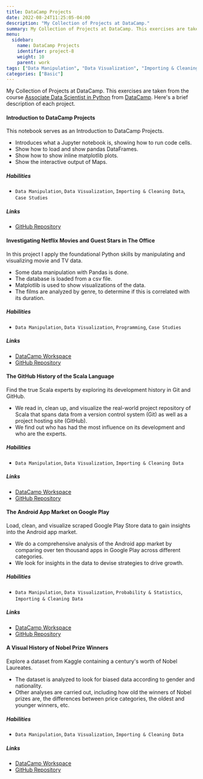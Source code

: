 ```yaml
---
title: DataCamp Projects
date: 2022-08-24T11:25:05-04:00
description: "My Collection of Projects at DataCamp."
summary: My Collection of Projects at DataCamp. This exercises are taken from the course Associate Data Scientist in Python from DataCamp. Here's a brief description of each project.
menu:
  sidebar:
    name: DataCamp Projects
    identifier: project-8
    weight: 10
    parent: work
tags: ["Data Manipulation", "Data Visualization", "Importing & Cleaning Data", "Programming", "Probability & Statistics", "Machine Learning"]
categories: ["Basic"]
---
```


My Collection of Projects at DataCamp. This exercises are taken from the course [Associate Data Scientist in Python](https://www.datacamp.com/tracks/associate-data-scientist-in-python) from [DataCamp](https://www.datacamp.com/). Here's a brief description of each project.


#### Introduction to DataCamp Projects

This notebook serves as an Introduction to DataCamp Projects.

* Introduces what a Jupyter notebook is, showing how to run code cells.
* Show how to load and show pandas DataFrames.
* Show how to show inline matplotlib plots.
* Show the interactive output of Maps.

##### Habilities

- `Data Manipulation`, `Data Visualization`, `Importing & Cleaning Data`, `Case Studies`

##### Links

- [GitHub Repository](https://github.com/lorainemg/datacamp-projects/tree/main/Introduction%20to%20DataCamp%20Projects) 

#### Investigating Netflix Movies and Guest Stars in The Office

In this project I apply the foundational Python skills by manipulating and visualizing movie and TV data.

* Some data manipulation with Pandas is done.
* The database is loaded from a csv file.
* Matplotlib is used to show visualizations of the data.
* The films are analyzed by genre, to determine if this is correlated with its duration.

##### Habilities

- `Data Manipulation`, `Data Visualization`, `Programming`, `Case Studies`

##### Links

- [DataCamp Workspace](https://app.datacamp.com/workspace/w/f43d0ba4-91ab-464f-84cc-4214220a7919)
- [GitHub Repository](https://github.com/lorainemg/datacamp-projects/tree/main/Investigating%20Netflix%20Movies%20and%20Guest%20Stars%20in%20The%20Office)

#### The GitHub History of the Scala Language

Find the true Scala experts by exploring its development history in Git and GitHub.

* We read in, clean up, and visualize the real-world project repository of Scala that spans data from a version control system (Git) as well as a project hosting site (GitHub).
* We find out who has had the most influence on its development and who are the experts.

##### Habilities

- `Data Manipulation`, `Data Visualization`, `Importing & Cleaning Data`

##### Links

- [DataCamp Workspace](https://app.datacamp.com/workspace/w/9a44bfd4-cd88-4592-b468-52032ad922b9)
- [GitHub Repository](https://github.com/lorainemg/datacamp-projects/tree/main/The%20Github%20History%20of%20the%20Scala%20Language)

#### The Android App Market on Google Play

Load, clean, and visualize scraped Google Play Store data to gain insights into the Android app market.

* We do a comprehensive analysis of the Android app market by comparing over ten thousand apps in Google Play across different categories. 
* We look for insights in the data to devise strategies to drive growth.

##### Habilities

- `Data Manipulation`, `Data Visualization`, `Probability & Statistics`, `Importing & Cleaning Data`

##### Links

- [DataCamp Workspace](https://app.datacamp.com/workspace/w/188cdcfc-2f9a-414e-83aa-9a34c9386010)
- [GitHub Repository](https://github.com/lorainemg/datacamp-projects/tree/main/The%20Android%20App%20Market%20on%20Google%20Play)

#### A Visual History of Nobel Prize Winners

Explore a dataset from Kaggle containing a century's worth of Nobel Laureates.

* The dataset is analyzed to look for biased data according to gender and nationality.
* Other analyses are carried out, including how old the winners of Nobel prizes are, the differences between price categories, the oldest and younger winners, etc.

##### Habilities

- `Data Manipulation`, `Data Visualization`, `Importing & Cleaning Data`

##### Links

- [DataCamp Workspace](https://app.datacamp.com/workspace/w/2e482cb5-86f5-4420-83b6-69755091940b)
- [GitHub Repository](https://github.com/lorainemg/datacamp-projects/tree/main/A%20Visual%20History%20of%20Nobel%20Prize%20Winners)